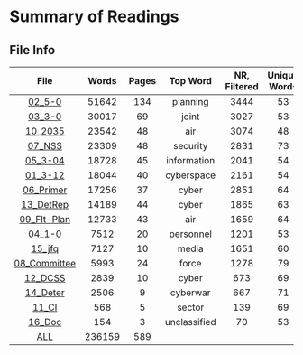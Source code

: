 Summary of Readings
===================

File Info
---------
| **File** | **Words** | **Pages** | **Top Word** | **NR, Filtered** | **Unique Words** |
|:--------:|:---------:|:---------:|:------------:|:----------------:|:----------------:|
|[02_5-0](00_Word-Clouds/02_5-0.png) | 51642 | 134 | planning | 3444 | 53 |
|[03_3-0](00_Word-Clouds/03_3-0.png) | 30017 | 69 | joint | 3027 | 53 |
|[10_2035](00_Word-Clouds/10_2035.png) | 23542 | 48 | air | 3074 | 48 |
|[07_NSS](00_Word-Clouds/07_NSS.png) | 23309 | 48 | security | 2831 | 73 |
|[05_3-04](00_Word-Clouds/5_3-04.png) | 18728 | 45 | information | 2041 | 54 |
|[01_3-12](00_Word-Clouds/01_3-12.png) | 18044 | 40 | cyberspace | 2161 | 54 |
|[06_Primer](00_Word-Clouds/06_Primer.png) | 17256 | 37 | cyber | 2851 | 64 |
|[13_DetRep](00_Word-Clouds/13_DetRep.png) | 14189 | 44 | cyber | 1865 | 63 |
|[09_Flt-Plan](00_Word-Clouds/09_Flt-Plan.png) | 12733 | 43 | air | 1659 | 64 |
|[04_1-0](00_Word-Clouds/04_1-0.png) | 7512 | 20 | personnel | 1201 | 53 |
|[15_jfq](00_Word-Clouds/15_JFQ.png) | 7127 | 10 | media | 1651 | 60 |
|[08_Committee](00_Word-Clouds/08_Committee.png) | 5993 | 24 | force | 1278 | 79 |
|[12_DCSS](00_Word-Clouds/12_DCSS.png) | 2839 | 10 | cyber | 673 | 69 |
|[14_Deter](00_Word-Clouds/14_Deter.png) | 2506 | 9 | cyberwar | 667 | 71 |
|[11_CI](00_Word-Clouds/11_CI.png) | 568 | 5 | sector | 139 | 69 |
|[16_Doc](00_Word-Clouds/16_Doc.png) | 154 | 3 | unclassified | 70 | 53 |
|[ALL](00_Word-Clouds/ALL-txts.png) | 236159 | 589 |  |  |  |
